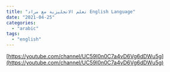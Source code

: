 ```yaml
---
title: "تعلم الانجليزية مع مراد English Language"
date: "2021-04-25"
categories:
  - "arabic"
tags:
  - "english"
---
```


[https://youtube.com/channel/UC59I0n0C7a4vD6Vg6dDWu5g](https://youtube.com/channel/UC59I0n0C7a4vD6Vg6dDWu5g)
